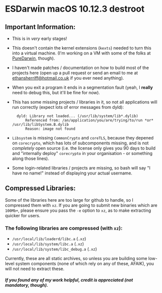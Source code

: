 # ESDarwin macOS 10.12.3 destroot

## Important Information:

- This is in _very_ early stages!
- This doesn't contain the kernel extensions (`kexts`) needed to turn this into a virtual machine. (I'm working on a VM with some of the folks at [PureDarwin](https://github.com/PureDarwin/PureDarwin), though).
- I haven't made patches / documentation on how to build most of the projects here (open up a pull request or send an email to me at ethansherriff@hotmail.co.uk if you ever need anything).
- When you exit a program it ends in a segmentation fault (yeah, I **really** need to debug this, but it'll be fine for now).
- This has some missing projects / libraries in it, so not all applications will run correctly (expect lots of error messages from dyld): 


        dyld: Library not loaded... (/usr/lib/system/lib*.dylib)
            Referenced from: /an/application/you/are/trying/to/run *or* /usr/lib/libSystem.B.dylib
            Reason: image not found


- `Libsystem` is missing `CommonCrypto` and `coreTLS`, because they depened on `corecrypto`, which has lots of subcomponents missing, and is not _completely_ open source (i.e. the license only gives you 90 days to build and "internally deploy" `corecrypto` in your organisation - or something along those lines). 
- Some login-related libraries / projects are missing, so bash will say "I have no name!" instead of displaying your actual username.

## Compressed Libraries:

Some of the libraries here are too large for github to handle, so I compressed them with `xz`. If you are going to submit new binaries which are `100Mb+`, please ensure you pass the `-e` option to `xz`, as to make extracting quicker for users.

### The following libraries are compressed (with `xz`):

- `/usr/local/lib/loaderd/libc.a` (`.xz`)
- `/usr/local/lib/system/libc.a` (`.xz`)
- `/usr/local/lib/system/libc_debug.a` (`.xz`)

Currently, these are all static archives, so unless you are building some low-level system components (none of which rely on any of these, AFAIK), you will not need to extract these.

##### If you found any of my work helpful, credit is appreciated (not mandatory, though).